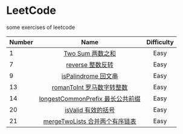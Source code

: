 # LeetCode

some exercises of leetcode

| Number |                                                            Name                                                             | Difficulty |
| ------ | :-------------------------------------------------------------------------------------------------------------------------: | :--------: |
| 1      |                [Two Sum 两数之和](https://github.com/buki26/LeetCode/blob/master/Solutions/Easy/1-TwoSum.md)                |    Easy    |
| 7      |               [reverse 整数反转](https://github.com/buki26/LeetCode/blob/master/Solutions/Easy/7-reverse.md)                |    Easy    |
| 9      |           [isPalindrome 回文串](https://github.com/buki26/LeetCode/blob/master/Solutions/Easy/9-isPalindrome.md)            |    Easy    |
| 13     |         [romanToInt 罗马数字转整数](https://github.com/buki26/LeetCode/blob/master/Solutions/Easy/13-romanToInt.md)         |    Easy    |
| 14     | [longestCommonPrefix 最长公共前缀](https://github.com/buki26/LeetCode/blob/master/Solutions/Easy/14-longestCommonPrefix.md) |    Easy    |
| 20     |              [isValid 有效的括号](https://github.com/buki26/LeetCode/blob/master/Solutions/Easy/20-isValid.md)              |    Easy    |
| 21     |     [mergeTwoLists 合并两个有序链表](https://github.com/buki26/LeetCode/blob/master/Solutions/Easy/21-mergeTwoLists.md)     |    Easy    |
